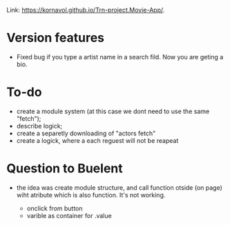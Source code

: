 Link:
<https://kornavol.github.io/Trn-project.Movie-App/>.

# Version features

- Fixed bug if you type a artist name in a search fild. Now you are geting a bio.

# To-do

- create a module system (at this case we dont need to use the same "fetch");
- describe logick;
- create a separetly downloading of "actors fetch"
- create a logick, where a each reguest will not be reapeat

# Question to Buelent

- the idea was create module structure, and call function otside (on page) wiht atribute which is also function. It's not working.

  - onclick from button
  - varible as container for .value
